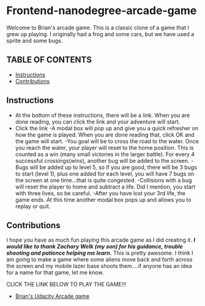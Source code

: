 # Frontend-nanodegree-arcade-game

Welcome to Brian's arcade game. This is a classic clone of a game that I grew up playing. I originally had a frog and some cars, but we have used a sprite and some bugs.

## TABLE OF CONTENTS

* [Instructions](#instructions)
* [Contributions](#contributions)

## Instructions

- At the bottom of these instructions, there will be a link. When you are done reading, you can click the link and your adventure will start.
- Click the link
-A modal box will pop up and give you a quick refresher on how the game is played. When you are done reading that, click OK and the game will start.
-You goal will be to cross the road to the water. Once you reach the water, your player will reset to the home position. This is counted as a win (many small victories in the larger battle). For every 4 successful crossings(wins), another bug will be added to the screen.
-Bugs will be added up to level 5, so if you are good, there will be 3 bugs to start (level 1), plus one added for each level, you will have 7 bugs on the screen at one time...that is quite congested.
-Collisions with a bug will reset the player to home and subtract a life. Did I mention, you start with three lives, so be careful.
-After you have lost your 3rd life, the game ends. At this time another modal box pops up and allows you to replay or quit.

## Contributions

I hope you have as much fun playing this arcade game as I did creating it. ***I would like to thank Zachary Welk (my son) for his guidance, trouble shooting and patience helping me learn.*** This is pretty awesome. I think I am going to make a game where some aliens move back and forth across the screen and my mobile lazer base shoots them....if anyone has an idea for a name for that game, let me know.

CLICK THE LINK BELOW TO PLAY THE GAME!!!

* [Brian's Udacity Arcade game](http://htmlpreview.github.io/?https://github.com/BRWelk/frontend-nanodegree-arcade-game_BW/blob/master/index.html)

